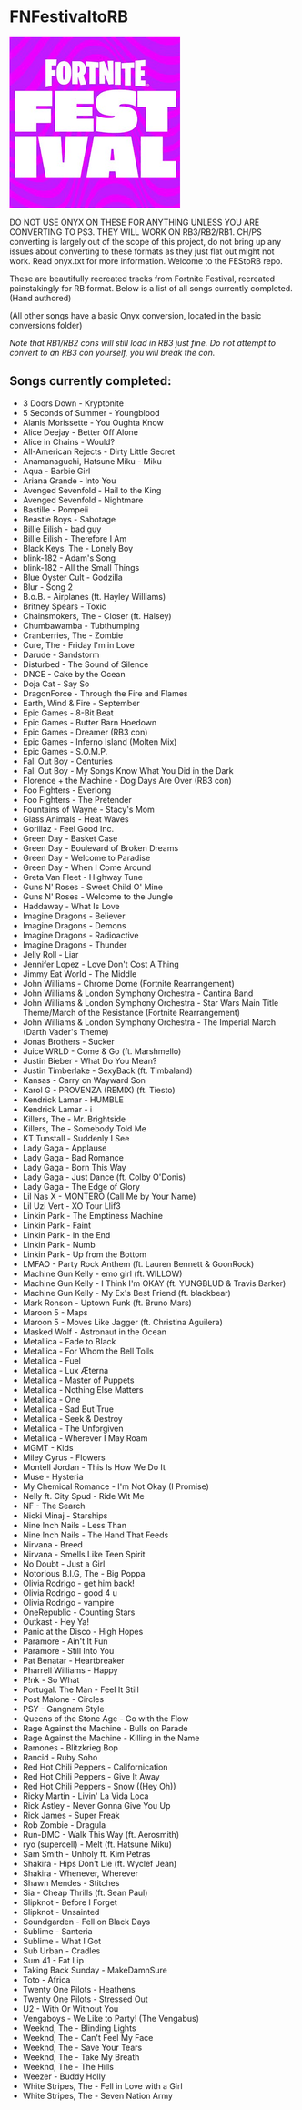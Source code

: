 # FNFestivaltoRB

![FNF](https://github.com/FEStoRB/FNFestivaltoRB/blob/main/FNF.png?raw=true)

DO NOT USE ONYX ON THESE FOR ANYTHING UNLESS YOU ARE CONVERTING TO PS3. THEY WILL WORK ON RB3/RB2/RB1.
CH/PS converting is largely out of the scope of this project, do not bring up any issues about converting to these formats as they just flat out might not work.
Read onyx.txt for more information.
Welcome to the FEStoRB repo.

These are beautifully recreated tracks from Fortnite Festival, recreated painstakingly for RB format.
Below is a list of all songs currently completed. (Hand authored) 

(All other songs have a basic Onyx conversion, located in the basic conversions folder)

*Note that RB1/RB2 cons will still load in RB3 just fine. Do not attempt to convert to an RB3 con yourself, you will break the con.*

## Songs currently completed:
* 3 Doors Down - Kryptonite
* 5 Seconds of Summer - Youngblood
* Alanis Morissette - You Oughta Know
* Alice Deejay - Better Off Alone
* Alice in Chains - Would?
* All-American Rejects - Dirty Little Secret
* Anamanaguchi, Hatsune Miku - Miku
* Aqua - Barbie Girl
* Ariana Grande - Into You
* Avenged Sevenfold - Hail to the King
* Avenged Sevenfold - Nightmare
* Bastille - Pompeii
* Beastie Boys - Sabotage
* Billie Eilish - bad guy
* Billie Eilish - Therefore I Am
* Black Keys, The - Lonely Boy
* blink-182 - Adam's Song
* blink-182 - All the Small Things
* Blue Öyster Cult - Godzilla
* Blur - Song 2
* B.o.B. - Airplanes (ft. Hayley Williams)
* Britney Spears - Toxic
* Chainsmokers, The - Closer (ft. Halsey)
* Chumbawamba - Tubthumping
* Cranberries, The - Zombie
* Cure, The - Friday I'm in Love
* Darude - Sandstorm
* Disturbed - The Sound of Silence
* DNCE - Cake by the Ocean
* Doja Cat - Say So
* DragonForce - Through the Fire and Flames
* Earth, Wind & Fire - September
* Epic Games - 8-Bit Beat
* Epic Games - Butter Barn Hoedown
* Epic Games - Dreamer (RB3 con)
* Epic Games - Inferno Island (Molten Mix)
* Epic Games - S.O.M.P.
* Fall Out Boy - Centuries
* Fall Out Boy - My Songs Know What You Did in the Dark
* Florence + the Machine - Dog Days Are Over (RB3 con)
* Foo Fighters - Everlong
* Foo Fighters - The Pretender
* Fountains of Wayne - Stacy's Mom
* Glass Animals - Heat Waves
* Gorillaz - Feel Good Inc.
* Green Day - Basket Case
* Green Day - Boulevard of Broken Dreams
* Green Day - Welcome to Paradise
* Green Day - When I Come Around
* Greta Van Fleet - Highway Tune
* Guns N' Roses - Sweet Child O' Mine
* Guns N' Roses - Welcome to the Jungle
* Haddaway - What Is Love
* Imagine Dragons - Believer
* Imagine Dragons - Demons
* Imagine Dragons - Radioactive
* Imagine Dragons - Thunder
* Jelly Roll - Liar
* Jennifer Lopez - Love Don't Cost A Thing
* Jimmy Eat World - The Middle
* John Williams - Chrome Dome (Fortnite Rearrangement)
* John Williams & London Symphony Orchestra - Cantina Band
* John Williams & London Symphony Orchestra - Star Wars Main Title Theme/March of the Resistance (Fortnite Rearrangement)
* John Williams & London Symphony Orchestra - The Imperial March (Darth Vader's Theme)
* Jonas Brothers - Sucker
* Juice WRLD - Come & Go (ft. Marshmello)
* Justin Bieber - What Do You Mean?
* Justin Timberlake - SexyBack (ft. Timbaland)
* Kansas - Carry on Wayward Son
* Karol G - PROVENZA (REMIX) (ft. Tiesto)
* Kendrick Lamar - HUMBLE
* Kendrick Lamar - i
* Killers, The - Mr. Brightside
* Killers, The - Somebody Told Me
* KT Tunstall - Suddenly I See
* Lady Gaga - Applause
* Lady Gaga - Bad Romance
* Lady Gaga - Born This Way
* Lady Gaga - Just Dance (ft. Colby O'Donis)
* Lady Gaga - The Edge of Glory
* Lil Nas X - MONTERO (Call Me by Your Name) 
* Lil Uzi Vert - XO Tour Llif3
* Linkin Park - The Emptiness Machine
* Linkin Park - Faint
* Linkin Park - In the End
* Linkin Park - Numb
* Linkin Park - Up from the Bottom
* LMFAO - Party Rock Anthem (ft. Lauren Bennett & GoonRock)
* Machine Gun Kelly - emo girl (ft. WILLOW)
* Machine Gun Kelly - I Think I'm OKAY (ft. YUNGBLUD & Travis Barker)
* Machine Gun Kelly - My Ex's Best Friend (ft. blackbear)
* Mark Ronson - Uptown Funk (ft. Bruno Mars)
* Maroon 5 - Maps
* Maroon 5 - Moves Like Jagger (ft. Christina Aguilera)
* Masked Wolf - Astronaut in the Ocean
* Metallica - Fade to Black
* Metallica - For Whom the Bell Tolls
* Metallica - Fuel
* Metallica - Lux Æterna
* Metallica - Master of Puppets
* Metallica - Nothing Else Matters
* Metallica - One
* Metallica - Sad But True
* Metallica - Seek & Destroy
* Metallica - The Unforgiven
* Metallica - Wherever I May Roam
* MGMT - Kids
* Miley Cyrus - Flowers
* Montell Jordan - This Is How We Do It
* Muse - Hysteria
* My Chemical Romance - I'm Not Okay (I Promise)
* Nelly ft. City Spud - Ride Wit Me
* NF - The Search
* Nicki Minaj - Starships
* Nine Inch Nails - Less Than
* Nine Inch Nails - The Hand That Feeds
* Nirvana - Breed
* Nirvana - Smells Like Teen Spirit
* No Doubt - Just a Girl
* Notorious B.I.G, The - Big Poppa
* Olivia Rodrigo - get him back!
* Olivia Rodrigo - good 4 u
* Olivia Rodrigo - vampire
* OneRepublic - Counting Stars
* Outkast - Hey Ya!
* Panic at the Disco - High Hopes
* Paramore - Ain't It Fun
* Paramore - Still Into You
* Pat Benatar - Heartbreaker
* Pharrell Williams - Happy
* P!nk - So What
* Portugal. The Man - Feel It Still
* Post Malone - Circles
* PSY - Gangnam Style
* Queens of the Stone Age - Go with the Flow
* Rage Against the Machine - Bulls on Parade
* Rage Against the Machine - Killing in the Name
* Ramones - Blitzkrieg Bop
* Rancid - Ruby Soho
* Red Hot Chili Peppers - Californication
* Red Hot Chili Peppers - Give It Away
* Red Hot Chili Peppers - Snow ((Hey Oh))
* Ricky Martin - Livin' La Vida Loca
* Rick Astley - Never Gonna Give You Up
* Rick James - Super Freak
* Rob Zombie - Dragula
* Run-DMC - Walk This Way (ft. Aerosmith)
* ryo (supercell) - Melt (ft. Hatsune Miku)
* Sam Smith - Unholy ft. Kim Petras
* Shakira - Hips Don't Lie (ft. Wyclef Jean)
* Shakira - Whenever, Wherever
* Shawn Mendes - Stitches
* Sia - Cheap Thrills (ft. Sean Paul)
* Slipknot - Before I Forget
* Slipknot - Unsainted
* Soundgarden - Fell on Black Days
* Sublime - Santeria
* Sublime - What I Got
* Sub Urban - Cradles
* Sum 41 - Fat Lip
* Taking Back Sunday - MakeDamnSure
* Toto - Africa
* Twenty One Pilots - Heathens
* Twenty One Pilots - Stressed Out
* U2 - With Or Without You
* Vengaboys - We Like to Party! (The Vengabus)
* Weeknd, The - Blinding Lights
* Weeknd, The - Can't Feel My Face
* Weeknd, The - Save Your Tears
* Weeknd, The - Take My Breath
* Weeknd, The - The Hills
* Weezer - Buddy Holly
* White Stripes, The - Fell in Love with a Girl
* White Stripes, The - Seven Nation Army

